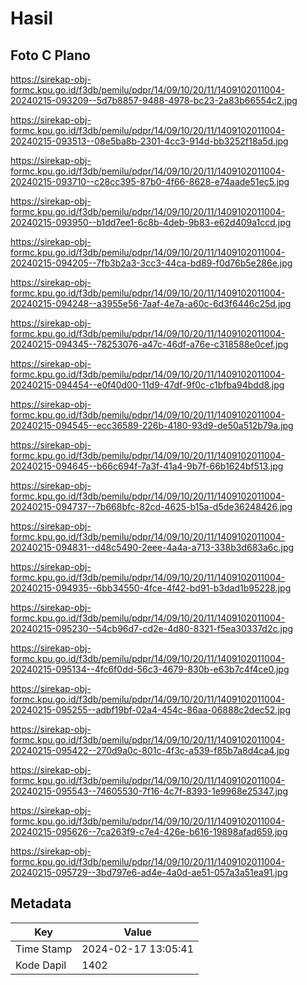 # Hasil

## Foto C Plano

https://sirekap-obj-formc.kpu.go.id/f3db/pemilu/pdpr/14/09/10/20/11/1409102011004-20240215-093209--5d7b8857-9488-4978-bc23-2a83b66554c2.jpg

https://sirekap-obj-formc.kpu.go.id/f3db/pemilu/pdpr/14/09/10/20/11/1409102011004-20240215-093513--08e5ba8b-2301-4cc3-914d-bb3252f18a5d.jpg

https://sirekap-obj-formc.kpu.go.id/f3db/pemilu/pdpr/14/09/10/20/11/1409102011004-20240215-093710--c28cc395-87b0-4f66-8628-e74aade51ec5.jpg

https://sirekap-obj-formc.kpu.go.id/f3db/pemilu/pdpr/14/09/10/20/11/1409102011004-20240215-093950--b1dd7ee1-6c8b-4deb-9b83-e62d409a1ccd.jpg

https://sirekap-obj-formc.kpu.go.id/f3db/pemilu/pdpr/14/09/10/20/11/1409102011004-20240215-094205--7fb3b2a3-3cc3-44ca-bd89-f0d76b5e286e.jpg

https://sirekap-obj-formc.kpu.go.id/f3db/pemilu/pdpr/14/09/10/20/11/1409102011004-20240215-094248--a3955e56-7aaf-4e7a-a60c-6d3f6446c25d.jpg

https://sirekap-obj-formc.kpu.go.id/f3db/pemilu/pdpr/14/09/10/20/11/1409102011004-20240215-094345--78253076-a47c-46df-a76e-c318588e0cef.jpg

https://sirekap-obj-formc.kpu.go.id/f3db/pemilu/pdpr/14/09/10/20/11/1409102011004-20240215-094454--e0f40d00-11d9-47df-9f0c-c1bfba94bdd8.jpg

https://sirekap-obj-formc.kpu.go.id/f3db/pemilu/pdpr/14/09/10/20/11/1409102011004-20240215-094545--ecc36589-226b-4180-93d9-de50a512b79a.jpg

https://sirekap-obj-formc.kpu.go.id/f3db/pemilu/pdpr/14/09/10/20/11/1409102011004-20240215-094645--b66c694f-7a3f-41a4-9b7f-66b1624bf513.jpg

https://sirekap-obj-formc.kpu.go.id/f3db/pemilu/pdpr/14/09/10/20/11/1409102011004-20240215-094737--7b668bfc-82cd-4625-b15a-d5de36248426.jpg

https://sirekap-obj-formc.kpu.go.id/f3db/pemilu/pdpr/14/09/10/20/11/1409102011004-20240215-094831--d48c5490-2eee-4a4a-a713-338b3d683a6c.jpg

https://sirekap-obj-formc.kpu.go.id/f3db/pemilu/pdpr/14/09/10/20/11/1409102011004-20240215-094935--6bb34550-4fce-4f42-bd91-b3dad1b95228.jpg

https://sirekap-obj-formc.kpu.go.id/f3db/pemilu/pdpr/14/09/10/20/11/1409102011004-20240215-095230--54cb96d7-cd2e-4d80-8321-f5ea30337d2c.jpg

https://sirekap-obj-formc.kpu.go.id/f3db/pemilu/pdpr/14/09/10/20/11/1409102011004-20240215-095134--4fc6f0dd-56c3-4679-830b-e63b7c4f4ce0.jpg

https://sirekap-obj-formc.kpu.go.id/f3db/pemilu/pdpr/14/09/10/20/11/1409102011004-20240215-095255--adbf19bf-02a4-454c-86aa-06888c2dec52.jpg

https://sirekap-obj-formc.kpu.go.id/f3db/pemilu/pdpr/14/09/10/20/11/1409102011004-20240215-095422--270d9a0c-801c-4f3c-a539-f85b7a8d4ca4.jpg

https://sirekap-obj-formc.kpu.go.id/f3db/pemilu/pdpr/14/09/10/20/11/1409102011004-20240215-095543--74605530-7f16-4c7f-8393-1e9968e25347.jpg

https://sirekap-obj-formc.kpu.go.id/f3db/pemilu/pdpr/14/09/10/20/11/1409102011004-20240215-095626--7ca263f9-c7e4-426e-b616-19898afad659.jpg

https://sirekap-obj-formc.kpu.go.id/f3db/pemilu/pdpr/14/09/10/20/11/1409102011004-20240215-095729--3bd797e6-ad4e-4a0d-ae51-057a3a51ea91.jpg


## Metadata

| Key        | Value               |
| ---------- | ------------------- |
| Time Stamp | 2024-02-17 13:05:41 |
| Kode Dapil | 1402                |



